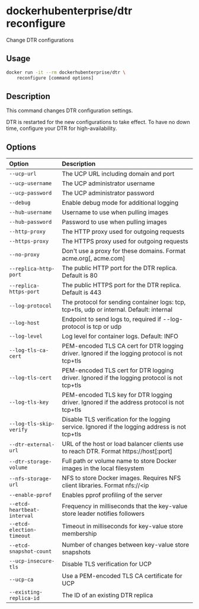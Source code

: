 <!--[metadata]>
+++
title ="reconfigure"
description="Change DTR configurations"
keywords= ["docker, dtr, cli, reconfigure"]
[menu.main]
parent="dtr_menu_reference"
identifier="dtr_reference_reconfigure"
+++
<![end-metadata]-->

# dockerhubenterprise/dtr reconfigure

Change DTR configurations

## Usage

```bash
docker run -it --rm dockerhubenterprise/dtr \
    reconfigure [command options]
```

## Description


This command changes DTR configuration settings.

DTR is restarted for the new configurations to take effect. To have no down
time, configure your DTR for high-availability.


## Options

| Option                    | Description                |
|:--------------------------|:---------------------------|
|`--ucp-url`|The UCP URL including domain and port|
|`--ucp-username`|The UCP administrator username|
|`--ucp-password`|The UCP administrator password|
|`--debug`|Enable debug mode for additional logging|
|`--hub-username`|Username to use when pulling images|
|`--hub-password`|Password to use when pulling images|
|`--http-proxy`|The HTTP proxy used for outgoing requests|
|`--https-proxy`|The HTTPS proxy used for outgoing requests|
|`--no-proxy`|Don't use a proxy for these domains. Format acme.org[, acme.com]|
|`--replica-http-port`|The public HTTP port for the DTR replica. Default is 80|
|`--replica-https-port`|The public HTTPS port for the DTR replica. Default is 443|
|`--log-protocol`|The protocol for sending container logs: tcp, tcp+tls, udp or internal. Default: internal|
|`--log-host`|Endpoint to send logs to, required if --log-protocol is tcp or udp|
|`--log-level`|Log level for container logs. Default: INFO|
|`--log-tls-ca-cert`|PEM-encoded TLS CA cert for DTR logging driver. Ignored if the logging protocol is not tcp+tls|
|`--log-tls-cert`|PEM-encoded TLS cert for DTR logging driver. Ignored if the logging protocol is not tcp+tls|
|`--log-tls-key`|PEM-encoded TLS key for DTR logging driver. Ignored if the address protocol is not tcp+tls|
|`--log-tls-skip-verify`|Disable TLS verification for the logging service. Ignored if the logging address is not tcp+tls|
|`--dtr-external-url`|URL of the host or load balancer clients use to reach DTR. Format https://host[:port]|
|`--dtr-storage-volume`|Full path or volume name to store Docker images in the local filesystem|
|`--nfs-storage-url`|NFS to store Docker images. Requires NFS client libraries. Format nfs://<ip|hostname>/<mountpoint>|
|`--enable-pprof`|Enables pprof profiling of the server|
|`--etcd-heartbeat-interval`|Frequency in milliseconds that the key-value store leader notifies followers|
|`--etcd-election-timeout`|Timeout in milliseconds for key-value store membership|
|`--etcd-snapshot-count`|Number of changes between key-value store snapshots|
|`--ucp-insecure-tls`|Disable TLS verification for UCP|
|`--ucp-ca`|Use a PEM-encoded TLS CA certificate for UCP|
|`--existing-replica-id`|The ID of an existing DTR replica|

